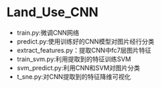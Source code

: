 # Land_Use_CNN

- train.py:微调CNN网络
- predict.py:使用训练好的CNN模型对图片经行分类
- extract_features.py：提取CNN中fc7层图片特征
- train_svm.py:利用提取到的特征训练SVM
- svm_predict.py:利用CNN和SVM对图片分类
- t_sne.py:对CNN提取到的特征降维可视化
